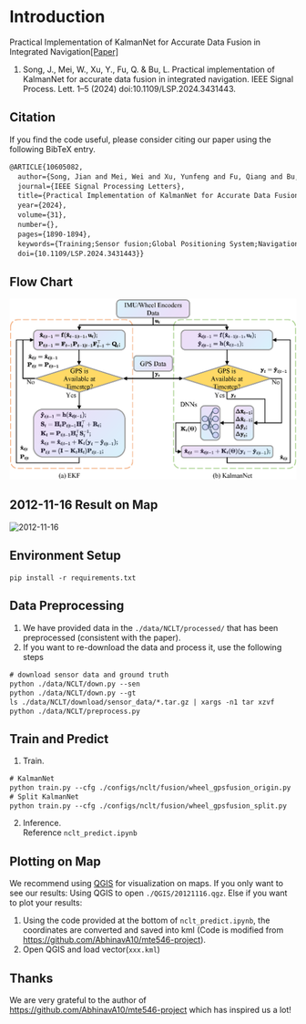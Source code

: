 # Introduction
Practical Implementation of KalmanNet for Accurate Data Fusion in Integrated Navigation[[Paper]](https://ieeexplore.ieee.org/document/10605082)
1. Song, J., Mei, W., Xu, Y., Fu, Q. & Bu, L. Practical implementation of KalmanNet for accurate data fusion in integrated navigation. IEEE Signal Process. Lett. 1–5 (2024) doi:10.1109/LSP.2024.3431443.

## Citation

If you find the code useful, please consider citing our paper using the following BibTeX entry.
```latex
@ARTICLE{10605082,
  author={Song, Jian and Mei, Wei and Xu, Yunfeng and Fu, Qiang and Bu, Lina},
  journal={IEEE Signal Processing Letters}, 
  title={Practical Implementation of KalmanNet for Accurate Data Fusion in Integrated Navigation}, 
  year={2024},
  volume={31},
  number={},
  pages={1890-1894},
  keywords={Training;Sensor fusion;Global Positioning System;Navigation;Vectors;Kalman filters;Wheels;Integrated navigation and localization;Kalman filter;recurrent neural networks;sensor fusion},
  doi={10.1109/LSP.2024.3431443}}

```

## Flow Chart
![Flowchart](figs/Song1.png)
## 2012-11-16 Result on Map
![2012-11-16](figs/Song2.png)

## Environment Setup
```
pip install -r requirements.txt
```

## Data Preprocessing
1. We have provided data in the `./data/NCLT/processed/` that has been preprocessed (consistent with the paper).
2. If you want to re-download the data and process it, use the following steps
```
# download sensor data and ground truth
python ./data/NCLT/down.py --sen 
python ./data/NCLT/down.py --gt 
ls ./data/NCLT/download/sensor_data/*.tar.gz | xargs -n1 tar xzvf
python ./data/NCLT/preprocess.py
```
## Train and Predict
1. Train.
```
# KalmanNet
python train.py --cfg ./configs/nclt/fusion/wheel_gpsfusion_origin.py
# Split KalmanNet
python train.py --cfg ./configs/nclt/fusion/wheel_gpsfusion_split.py
```
2. Inference.  
    Reference `nclt_predict.ipynb`

## Plotting on Map

We recommend using [QGIS](https://qgis.org/en/site/) for visualization on maps.
If you only want to see our results: 
    Using QGIS to open `./QGIS/20121116.qgz`.
Else if you want to plot your results:
1. Using the code provided at the bottom of `nclt_predict.ipynb`, the coordinates are converted and saved into kml (Code is modified from https://github.com/AbhinavA10/mte546-project).
2. Open QGIS and load vector(`xxx.kml`)



## Thanks

We are very grateful to the author of https://github.com/AbhinavA10/mte546-project which has inspired us a lot!
